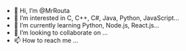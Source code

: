 - 👋 Hi, I’m @MrRouta
- 👀 I’m interested in C, C++, C#, Java, Python, JavaScript...
- 🌱 I’m currently learning Python, Node.js, React.js...
- 💞️ I’m looking to collaborate on ...
- 📫 How to reach me ...

<!---
MrRouta/MrRouta is a ✨ special ✨ repository because its `README.md` (this file) appears on your GitHub profile.
You can click the Preview link to take a look at your changes.
--->
